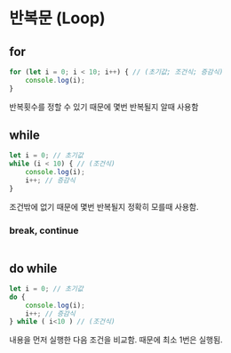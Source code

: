 반복문 (Loop)
====

## for
```javascript
for (let i = 0; i < 10; i++) { // (초기값; 조건식; 증감식)
    console.log(i);
}
```
반복횟수를 정할 수 있기 때문에 몇번 반복될지 알때 사용함

## while
```javascript
let i = 0; // 초기값
while (i < 10) { // (조건식)
    console.log(i);
    i++; // 증감식
}
```
조건밖에 없기 때문에 몇번 반복될지 정확히 모를때 사용함.

### break, continue
```javascript

```

## do while
```javascript
let i = 0; // 초기값
do {
    console.log(i);
    i++; // 증감식
} while ( i<10 ) // (조건식)
```
내용을 먼저 실행한 다음 조건을 비교함. 때문에 최소 1번은 실행됨.